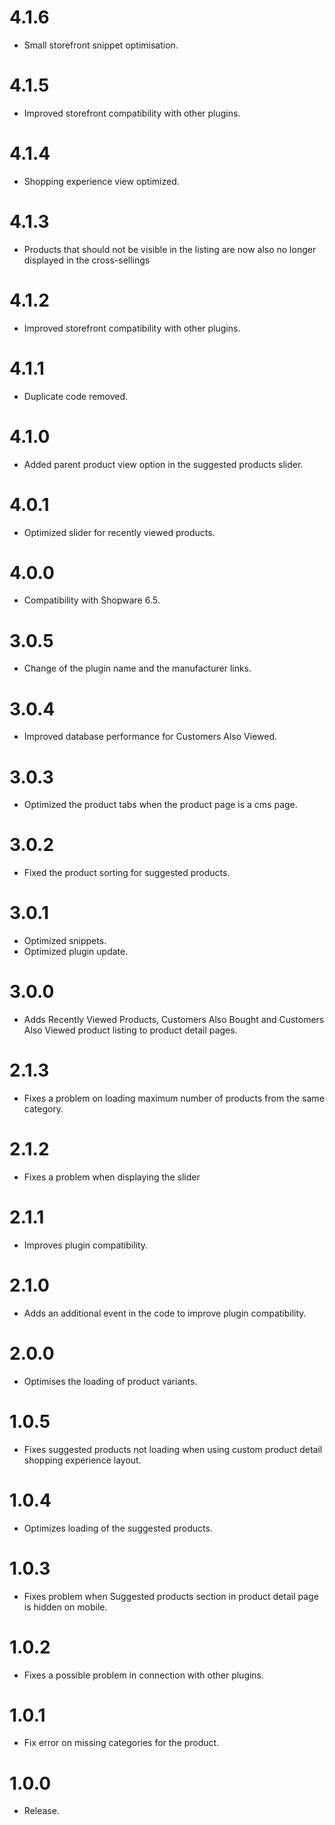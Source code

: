 # 4.1.6
- Small storefront snippet optimisation.

# 4.1.5
- Improved storefront compatibility with other plugins.

# 4.1.4
- Shopping experience view optimized.

# 4.1.3
- Products that should not be visible in the listing are now also no longer displayed in the cross-sellings

# 4.1.2
- Improved storefront compatibility with other plugins.

# 4.1.1
- Duplicate code removed.

# 4.1.0
- Added parent product view option in the suggested products slider.

# 4.0.1
- Optimized slider for recently viewed products.

# 4.0.0
- Compatibility with Shopware 6.5.

# 3.0.5
- Change of the plugin name and the manufacturer links.

# 3.0.4
- Improved database performance for Customers Also Viewed.

# 3.0.3
- Optimized the product tabs when the product page is a cms page.

# 3.0.2
- Fixed the product sorting for suggested products.

# 3.0.1
- Optimized snippets.
- Optimized plugin update.

# 3.0.0
- Adds Recently Viewed Products, Customers Also Bought and Customers Also Viewed product listing to product detail pages.

# 2.1.3
- Fixes a problem on loading maximum number of products from the same category.

# 2.1.2
- Fixes a problem when displaying the slider

# 2.1.1
- Improves plugin compatibility.

# 2.1.0
- Adds an additional event in the code to improve plugin compatibility.

# 2.0.0
- Optimises the loading of product variants.

# 1.0.5
- Fixes suggested products not loading when using custom product detail shopping experience layout.

# 1.0.4
- Optimizes loading of the suggested products.

# 1.0.3
- Fixes problem when Suggested products section in product detail page is hidden on mobile.

# 1.0.2
- Fixes a possible problem in connection with other plugins.

# 1.0.1
- Fix error on missing categories for the product.

# 1.0.0
- Release.
